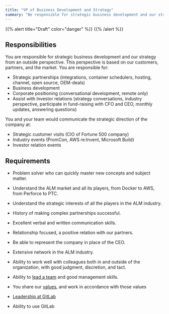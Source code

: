 ```yaml
---
title: "VP of Business Development and Strategy"
summary: "Be responsible for strategic business development and our strategy from an outside perspective. This perspective is based on our customers, partners, and the market."
---
```


{{% alert title="Draft" color="danger" %}}
{{% /alert %}}

## Responsibilities

You are responsible for strategic business development and our strategy from an outside perspective. This perspective is based on our customers, partners, and the market. You are responsible for:

- Strategic partnerships (integrations, container schedulers, hosting, channel, open source, OEM-deals)
- Business development
- Corporate positioning (conversational development, remote only)
- Assist with Investor relations (strategy conversations, industry perspective, participate in fund-raising with CFO and CEO, monthly updates, answering questions)

You and your team would communicate the strategic direction of the company at:

- Strategic customer visits (CIO of Fortune 500 company)
- Industry events (PromCon, AWS re:Invent, Microsoft Build)
- Investor relation events

## Requirements

- Problem solver who can quickly master new concepts and subject matter.
- Understand the ALM market and all its players, from Docker to AWS, from Perforce to PTC.
- Understand the strategic interests of all the players in the ALM industry.
- History of making complex partnerships successful.
- Excellent verbal and written communication skills.
- Relationship focused, a positive relation with our partners.
- Be able to represent the company in place of the CEO.
- Extensive network in the ALM industry.
- Ability to work well with colleagues both in and outside of the organization, with good judgment, discretion, and tact.
- Ability to [lead a team](https://about.gitlab.com/handbook/leadership/) and good management skills.
- You share our [values](/handbook/values/), and work in accordance with those values

- [Leadership at GitLab](https://about.gitlab.com/company/team/structure/#s-group)
- Ability to use GitLab
